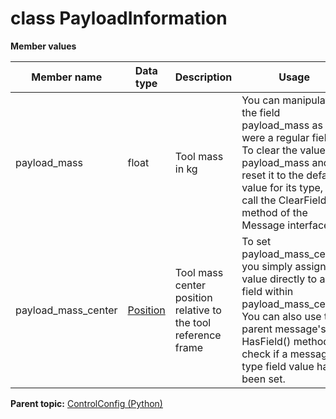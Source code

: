 # class PayloadInformation

 **Member values** 

|Member name|Data type|Description|Usage|
|-----------|---------|-----------|-----|
|payload\_mass|float|Tool mass in kg|You can manipulate the field payload\_mass as if it were a regular field. To clear the value of payload\_mass and reset it to the default value for its type, you call the ClearField\(\) method of the Message interface.|
|payload\_mass\_center| [Position](Position.md#)|Tool mass center position relative to the tool reference frame|To set payload\_mass\_center, you simply assign a value directly to a field within payload\_mass\_center. You can also use the parent message's HasField\(\) method to check if a message type field value has been set.|

**Parent topic:** [ControlConfig \(Python\)](../../summary_pages/ControlConfig.md)

